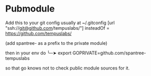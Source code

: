 # Pubmodule

Add this to your git config usually at ~/.gitconfig
  [url "ssh://git@github.com/tempuslabs/"]
  insteadOf = https://github.com/tempuslabs/

(add spantree- as a prefix to the private module)

then in your env do
╰─➤  export GOPRIVATE=github.com/spantree-tempuslabs

so that go knows not to check public module sources for it.